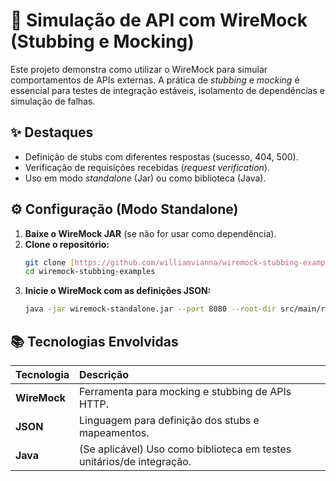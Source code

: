 # 🔌 Simulação de API com WireMock (Stubbing e Mocking)

Este projeto demonstra como utilizar o WireMock para simular comportamentos de APIs externas. A prática de *stubbing* e *mocking* é essencial para testes de integração estáveis, isolamento de dependências e simulação de falhas.

## ✨ Destaques
- Definição de stubs com diferentes respostas (sucesso, 404, 500).
- Verificação de requisições recebidas (*request verification*).
- Uso em modo *standalone* (Jar) ou como biblioteca (Java).

## ⚙️ Configuração (Modo Standalone)

1.  **Baixe o WireMock JAR** (se não for usar como dependência).
2.  **Clone o repositório:**
    ```bash
    git clone [https://github.com/williamvianna/wiremock-stubbing-examples.git](https://github.com/williamvianna/wiremock-stubbing-examples.git)
    cd wiremock-stubbing-examples
    ```
3.  **Inicie o WireMock com as definições JSON:**
    ```bash
    java -jar wiremock-standalone.jar --port 8080 --root-dir src/main/resources
    ```

## 📚 Tecnologias Envolvidas
| Tecnologia | Descrição |
| :--- | :--- |
| **WireMock** | Ferramenta para mocking e stubbing de APIs HTTP. |
| **JSON** | Linguagem para definição dos stubs e mapeamentos. |
| **Java** | (Se aplicável) Uso como biblioteca em testes unitários/de integração. |